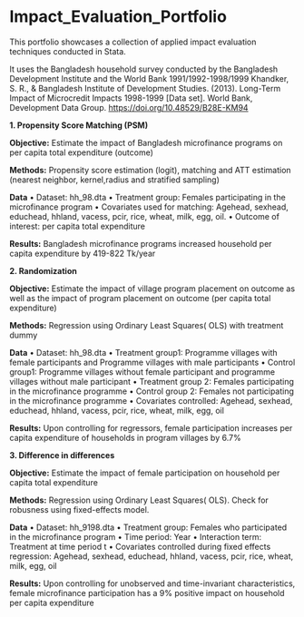 # Impact_Evaluation_Portfolio
This portfolio showcases a collection of applied impact evaluation techniques conducted in Stata. 

It uses the Bangladesh household survey conducted by the Bangladesh Development Institute and the World Bank 1991/1992-1998/1999  Khandker, S. R., & Bangladesh Institute of Development Studies. (2013). 
Long-Term Impact of Microcredit Impacts 1998-1999 [Data set]. World Bank, Development Data Group. https://doi.org/10.48529/B28E-KM94

**1. Propensity Score Matching (PSM)**
   
**Objective:** Estimate the impact of Bangladesh microfinance programs on per capita total expenditure (outcome)

**Methods:** Propensity score estimation (logit), matching and ATT estimation (nearest neighbor, kernel,radius and stratified sampling)

**Data**
•	Dataset: hh_98.dta 
•	Treatment group: Females participating in the microfinance program
•	Covariates used for matching: Agehead, sexhead, educhead, hhland, vacess, pcir, rice, wheat, milk, egg, oil.
•	Outcome of interest: per capita total expenditure

**Results:**  Bangladesh microfinance programs increased household per capita expenditure by 419-822 Tk/year 

**2. Randomization**
   
**Objective:** Estimate the impact of village program placement on outcome as well as the impact of program placement on outcome (per capita total expenditure)

**Methods:** Regression using Ordinary Least Squares( OLS) with treatment dummy

**Data**
•	Dataset: hh_98.dta 
•	Treatment group1: Programme villages with female participants and Programme villages with male participants
•	Control group1: Programme villages without female participant and programme villages without male participant
•	Treatment group 2: Females participating in the microfinance programme
•	Control group 2: Females not participating in the microfinance programme
•	Covariates controlled: Agehead, sexhead, educhead, hhland, vacess, pcir, rice, wheat, milk, egg, oil

**Results:** Upon controlling for regressors, female participation increases per capita expenditure of households in program villages by 6.7%

**3. Difference in differences**

**Objective:** Estimate the impact of female participation on household per capita total expenditure 

**Methods:** Regression using Ordinary Least Squares( OLS). Check for robusness using fixed-effects model. 

**Data** 
•	Dataset: hh_9198.dta 
•	Treatment group: Females who participated in the microfinance program 
•	Time period: Year 
•	Interaction term: Treatment at time period t 
•	Covariates controlled during fixed effects regression: Agehead, sexhead, educhead, hhland, vacess, pcir, rice, wheat, milk, egg, oil

**Results:** Upon controlling for unobserved and time-invariant characteristics, female microfinance participation has a 9% positive impact on household per capita expenditure

 
 

 
